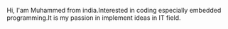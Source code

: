 

Hi, I'am Muhammed from india.Interested in coding especially embedded programming.It is my passion in implement ideas in IT field.
